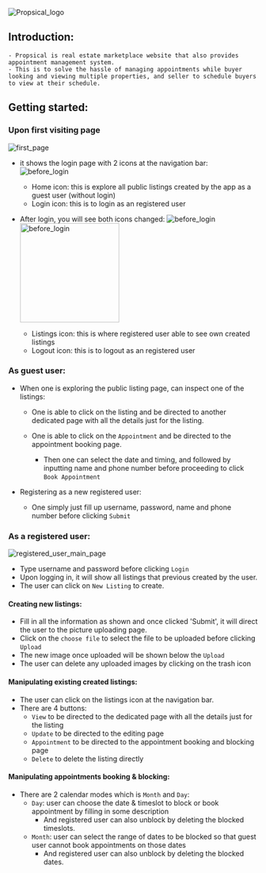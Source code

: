 ![Propsical_logo](src/assets/Propsical_logo.png)

## Introduction:

    - Propsical is real estate marketplace website that also provides appointment management system.
    - This is to solve the hassle of managing appointments while buyer looking and viewing multiple properties, and seller to schedule buyers to view at their schedule.

## Getting started:

### Upon first visiting page

![first_page](src/assets/first_page.png)

- it shows the login page with 2 icons at the navigation bar:
  ![before_login](src/assets/before_login.png)

  - Home icon: this is explore all public listings created by the app as a guest user (without login)
  - Login icon: this is to login as an registered user

- After login, you will see both icons changed:
  ![before_login](src/assets/after_login.png)
  <img src="./src/assets/after_login.png" alt="before_login" width="200"/>
  - Listings icon: this is where registered user able to see own created listings
  - Logout icon: this is to logout as an registered user

### As guest user:

- When one is exploring the public listing page, can inspect one of the listings:

  - One is able to click on the listing and be directed to another dedicated page with all the details just for the listing.
  - One is able to click on the `Appointment` and be directed to the appointment booking page.

    - Then one can select the date and timing, and followed by inputting name and phone number before proceeding to click `Book Appointment`

- Registering as a new registered user:

  - One simply just fill up username, password, name and phone number before clicking `Submit`

### As a registered user:

![registered_user_main_page](src/assets/registered_user_main_page.png)

- Type username and password before clicking `Login`
- Upon logging in, it will show all listings that previous created by the user.
- The user can click on `New Listing` to create.

#### Creating new listings:

- Fill in all the information as shown and once clicked 'Submit', it will direct the user to the picture uploading page.
- Click on the `choose file` to select the file to be uploaded before clicking `Upload`
- The new image once uploaded will be shown below the `Upload`
- The user can delete any uploaded images by clicking on the trash icon

#### Manipulating existing created listings:

- The user can click on the listings icon at the navigation bar.
- There are 4 buttons:
  - `View` to be directed to the dedicated page with all the details just for the listing
  - `Update` to be directed to the editing page
  - `Appointment` to be directed to the appointment booking and blocking page
  - `Delete` to delete the listing directly

#### Manipulating appointments booking & blocking:

- There are 2 calendar modes which is `Month` and `Day`:
  - `Day`: user can choose the date & timeslot to block or book appointment by filling in some description
    - And registered user can also unblock by deleting the blocked timeslots.
  - `Month`: user can select the range of dates to be blocked so that guest user cannot book appointments on those dates
    - And registered user can also unblock by deleting the blocked dates.
